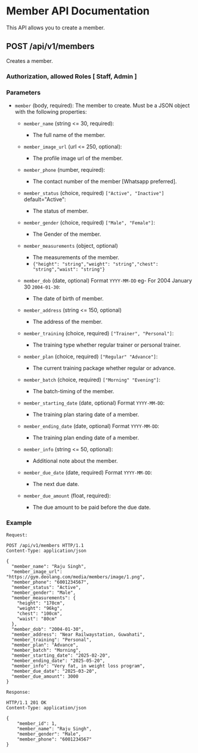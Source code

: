 # Member API Documentation

This API allows you to create a member.

## POST /api/v1/members

Creates a member.

### Authorization, allowed Roles [ Staff, Admin ]

### Parameters

- `member` (body, required): The member to create. Must be a JSON object with the following properties:

  - `member_name` (string <= 30, required):
    - The full name of the member.
    
  - `member_image_url` (url <= 250, optional):
    - The profile image url of the member.

  - `member_phone` (number, required):
    - The contact number of the member [Whatsapp preferred].

  - `member_status` (choice, required) `["Active", "Inactive"]` default="Active":
    - The status of member.

  - `member_gender` (choice, required) `["Male", "Female"]`:
    - The Gender of the member.
  
  - `member_measurements` (object, optional)
    - The measurements of the member.
    - `{"height": "string","weight": "string","chest": "string","waist": "string"}`
  
  - `member_dob` (date, optional) Format `YYYY-MM-DD` eg- For 2004 January 30 `2004-01-30`:
    - The date of birth of member. 
    
  - `member_address` (string <= 150, optional)
    - The address of the member.

  - `member_training` (choice, required) `["Trainer", "Personal"]`:
    - The training type whether regular trainer or personal trainer.
  
  - `member_plan` (choice, required) `["Regular" "Advance"]`:
    - The current training package whether regular or advance.
  
  - `member_batch` (choice, required) `["Morning" "Evening"]`:
    - The batch-timing of the member.
  
  - `member_starting_date` (date, optional) Format `YYYY-MM-DD`:
    - The training plan staring date of a member. 
    
  - `member_ending_date` (date, optional) Format `YYYY-MM-DD`:
    - The training plan ending date of a member.
  
  - `member_info` (string <= 50, optional):
    - Additional note about the member.
  
  - `member_due_date` (date, required) Format `YYYY-MM-DD`:
    - The next due date.
    
  - `member_due_amount` (float, required):
    - The due amount to be paid before the due date.

### Example



```http
Request:

POST /api/v1/members HTTP/1.1
Content-Type: application/json

{
  "member_name": "Raju Singh",
  "member_image_url": "https://gym.deolang.com/media/members/image/1.png",
  "member_phone": "6001234567",
  "member_status": "Active",
  "member_gender": "Male",
  "member_measurements": {
    "height": "170cm",
    "weight": "96kg",
    "chest": "100cm",
    "waist": "80cm"
  },
  "member_dob": "2004-01-30",
  "member_address": "Near Railwaystation, Guwahati",
  "member_training": "Personal",
  "member_plan": "Advance",
  "member_batch": "Morning",
  "member_starting_date": "2025-02-20",
  "member_ending_date": "2025-05-20",
  "member_info": "Very fat, in weight loss program",
  "member_due_date": "2025-03-20",
  "member_due_amount": 3000
}

Response:

HTTP/1.1 201 OK
Content-Type: application/json

{
    "member_id": 1,
    "member_name": "Raju Singh",
    "member_gender": "Male",
    "member_phone": "6001234567"
}
```